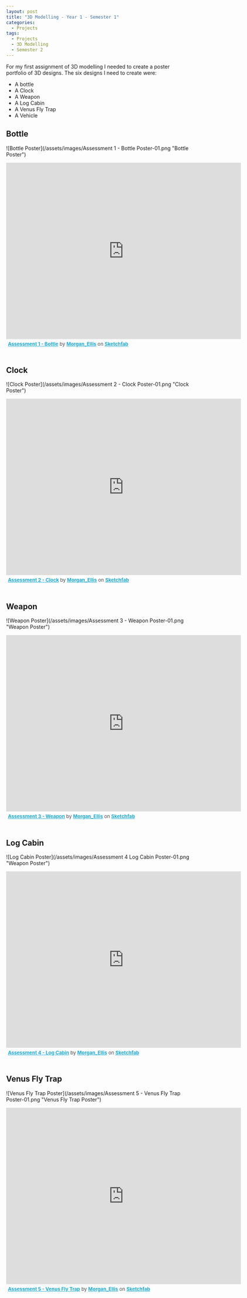 ```yaml
---
layout: post
title: "3D Modelling - Year 1 - Semester 1"
categories:
  - Projects
tags:
  - Projects
  - 3D Modelling
  - Semester 2
---
```


For my first assignment of 3D modelling I needed to create a poster portfolio of 3D designs. The six designs I need to create were:
* A bottle
* A Clock
* A Weapon
* A Log Cabin
* A Venus Fly Trap
* A Vehicle

## Bottle<br/>

![Bottle Poster](/assets/images/Assessment 1 - Bottle Poster-01.png "Bottle Poster")<br/>

<div class="sketchfab-embed-wrapper">
    <iframe title="A 3D model" width="640" height="480" src="https://sketchfab.com/models/383328deb18f4decad379e372cc41a9d/embed?preload=1&amp;ui_controls=1&amp;ui_infos=1&amp;ui_inspector=1&amp;ui_stop=1&amp;ui_watermark=1&amp;ui_watermark_link=1" frameborder="0" allow="autoplay; fullscreen; vr" mozallowfullscreen="true" webkitallowfullscreen="true"></iframe>
    <p style="font-size: 13px; font-weight: normal; margin: 5px; color: #4A4A4A;">
        <a href="https://sketchfab.com/3d-models/assessment-1-bottle-383328deb18f4decad379e372cc41a9d?utm_medium=embed&utm_source=website&utm_campaign=share-popup" target="_blank" style="font-weight: bold; color: #1CAAD9;">Assessment 1 - Bottle</a>
        by <a href="https://sketchfab.com/Morgan_Ellis?utm_medium=embed&utm_source=website&utm_campaign=share-popup" target="_blank" style="font-weight: bold; color: #1CAAD9;">Morgan_Ellis</a>
        on <a href="https://sketchfab.com?utm_medium=embed&utm_source=website&utm_campaign=share-popup" target="_blank" style="font-weight: bold; color: #1CAAD9;">Sketchfab</a>
    </p>
</div><br/>

## Clock<br/>

![Clock Poster](/assets/images/Assessment 2 - Clock Poster-01.png "Clock Poster")<br/>

<div class="sketchfab-embed-wrapper">
    <iframe title="A 3D model" width="640" height="480" src="https://sketchfab.com/models/9730bde86411497fb8e6f43c65364fc3/embed?preload=1&amp;ui_controls=1&amp;ui_infos=1&amp;ui_inspector=1&amp;ui_stop=1&amp;ui_watermark=1&amp;ui_watermark_link=1" frameborder="0" allow="autoplay; fullscreen; vr" mozallowfullscreen="true" webkitallowfullscreen="true"></iframe>
    <p style="font-size: 13px; font-weight: normal; margin: 5px; color: #4A4A4A;">
        <a href="https://sketchfab.com/3d-models/assessment-2-clock-9730bde86411497fb8e6f43c65364fc3?utm_medium=embed&utm_source=website&utm_campaign=share-popup" target="_blank" style="font-weight: bold; color: #1CAAD9;">Assessment 2 - Clock</a>
        by <a href="https://sketchfab.com/Morgan_Ellis?utm_medium=embed&utm_source=website&utm_campaign=share-popup" target="_blank" style="font-weight: bold; color: #1CAAD9;">Morgan_Ellis</a>
        on <a href="https://sketchfab.com?utm_medium=embed&utm_source=website&utm_campaign=share-popup" target="_blank" style="font-weight: bold; color: #1CAAD9;">Sketchfab</a>
    </p>
</div><br/>

## Weapon<br/>

![Weapon Poster](/assets/images/Assessment 3 - Weapon Poster-01.png "Weapon Poster")<br/>

<div class="sketchfab-embed-wrapper">
    <iframe title="A 3D model" width="640" height="480" src="https://sketchfab.com/models/0acb1d737c0641be88d6cd10881fd069/embed?preload=1&amp;ui_controls=1&amp;ui_infos=1&amp;ui_inspector=1&amp;ui_stop=1&amp;ui_watermark=1&amp;ui_watermark_link=1" frameborder="0" allow="autoplay; fullscreen; vr" mozallowfullscreen="true" webkitallowfullscreen="true"></iframe>
    <p style="font-size: 13px; font-weight: normal; margin: 5px; color: #4A4A4A;">
        <a href="https://sketchfab.com/3d-models/assessment-3-weapon-0acb1d737c0641be88d6cd10881fd069?utm_medium=embed&utm_source=website&utm_campaign=share-popup" target="_blank" style="font-weight: bold; color: #1CAAD9;">Assessment 3 - Weapon</a>
        by <a href="https://sketchfab.com/Morgan_Ellis?utm_medium=embed&utm_source=website&utm_campaign=share-popup" target="_blank" style="font-weight: bold; color: #1CAAD9;">Morgan_Ellis</a>
        on <a href="https://sketchfab.com?utm_medium=embed&utm_source=website&utm_campaign=share-popup" target="_blank" style="font-weight: bold; color: #1CAAD9;">Sketchfab</a>
    </p>
</div><br/>

## Log Cabin<br/>

![Log Cabin Poster](/assets/images/Assessment 4 Log Cabin Poster-01.png "Weapon Poster")<br/>

<div class="sketchfab-embed-wrapper">
    <iframe title="A 3D model" width="640" height="480" src="https://sketchfab.com/models/fdd1f383bb054608a46c2be09c92e2bc/embed?preload=1&amp;ui_controls=1&amp;ui_infos=1&amp;ui_inspector=1&amp;ui_stop=1&amp;ui_watermark=1&amp;ui_watermark_link=1" frameborder="0" allow="autoplay; fullscreen; vr" mozallowfullscreen="true" webkitallowfullscreen="true"></iframe>
    <p style="font-size: 13px; font-weight: normal; margin: 5px; color: #4A4A4A;">
        <a href="https://sketchfab.com/3d-models/assessment-4-log-cabin-fdd1f383bb054608a46c2be09c92e2bc?utm_medium=embed&utm_source=website&utm_campaign=share-popup" target="_blank" style="font-weight: bold; color: #1CAAD9;">Assessment 4 - Log Cabin</a>
        by <a href="https://sketchfab.com/Morgan_Ellis?utm_medium=embed&utm_source=website&utm_campaign=share-popup" target="_blank" style="font-weight: bold; color: #1CAAD9;">Morgan_Ellis</a>
        on <a href="https://sketchfab.com?utm_medium=embed&utm_source=website&utm_campaign=share-popup" target="_blank" style="font-weight: bold; color: #1CAAD9;">Sketchfab</a>
    </p>
</div><br/>

## Venus Fly Trap<br/>

![Venus Fly Trap Poster](/assets/images/Assessment 5 - Venus Fly Trap Poster-01.png "Venus Fly Trap Poster")<br/>

<div class="sketchfab-embed-wrapper">
    <iframe title="A 3D model" width="640" height="480" src="https://sketchfab.com/models/4b02809f79a54b48b890596ddf00e10f/embed?preload=1&amp;ui_controls=1&amp;ui_infos=1&amp;ui_inspector=1&amp;ui_stop=1&amp;ui_watermark=1&amp;ui_watermark_link=1" frameborder="0" allow="autoplay; fullscreen; vr" mozallowfullscreen="true" webkitallowfullscreen="true"></iframe>
    <p style="font-size: 13px; font-weight: normal; margin: 5px; color: #4A4A4A;">
        <a href="https://sketchfab.com/3d-models/assessment-5-venus-fly-trap-4b02809f79a54b48b890596ddf00e10f?utm_medium=embed&utm_source=website&utm_campaign=share-popup" target="_blank" style="font-weight: bold; color: #1CAAD9;">Assessment 5 - Venus Fly Trap</a>
        by <a href="https://sketchfab.com/Morgan_Ellis?utm_medium=embed&utm_source=website&utm_campaign=share-popup" target="_blank" style="font-weight: bold; color: #1CAAD9;">Morgan_Ellis</a>
        on <a href="https://sketchfab.com?utm_medium=embed&utm_source=website&utm_campaign=share-popup" target="_blank" style="font-weight: bold; color: #1CAAD9;">Sketchfab</a>
    </p>
</div>
